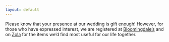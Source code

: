 ```yaml
---
layout: default
---
```

Please know that your presence at our wedding is gift enough! However, for those who have expressed interest, we are registered at [Bloomingdale’s](https://www.bloomingdales.com/registry/wedding/guest/?perfectProxy=true&registryId=2400655&cm_sp=BWEDD_Find_Registry-_-View_GVR-_-n) and on [Zola](http://www.zola.com/registry/margoandtrevor) for the items we’d find most useful for our life together. 
